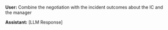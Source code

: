 **User:**
Combine the negotiation with the incident outcomes about the IC and the manager

**Assistant:**
[LLM Response]

